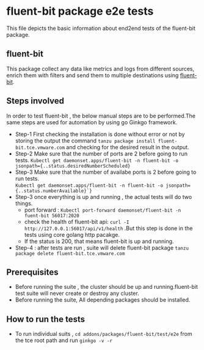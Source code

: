 # fluent-bit package e2e tests

This file depicts the basic information about end2end tests of the fluent-bit package.

## fluent-bit

This package collect any data like metrics and logs from different sources, enrich them with filters and send them to multiple destinations using [fluent-bit](https://github.com/fluent/fluent-bit).

## Steps involved
  
 In order to test fluent-bit , the below manual steps are to be performed.The same steps are used for automation by using go Ginkgo framework.

- Step-1 First checking the installation is done without error or not by storing the output the command ``` tanzu package install fluent-bit.tce.vmware.com ``` and checking for the desired result in the output.
- Step-2 Make sure that the number of ports are 2 before going to run tests.
  ```Kubectl get daemonset.apps/fluent-bit -n fluent-bit -o jsonpath={..status.desiredNumberScheduled}```
- Step-3 Make sure that the number of availabe ports is 2 before going to run tests.  
  ```Kubectl get daemonset.apps/fluent-bit -n fluent-bit -o jsonpath={..status.numberAvailable}`}```
- Step-3 once everything is up and running , the actual tests will do two things.
  - port forward : ```Kubectl port-forward daemonset/fluent-bit -n fuent-bit 56017:2020```
  - check the health of fluent-bit api: ```curl -I http://127.0.0.1:56017/api/v1/health``` .But this step is done in the tests using core golang http pacakge.
  - If the status is 200, that means fluent-bit is up and running.
- Step-4 : after tests are run , suite will delete fluent-bit package ```tanzu package delete fluent-bit.tce.vmware.com```

## Prerequisites

- Before running the suite , the cluster should be up and running.fluent-bit test suite will never create or destroy any cluster.
- Before running the suite, All depending packages should be installed.

## How to run the tests

- To run individual suits , ```cd addons/packages/fluent-bit/test/e2e``` from the tce root path and run ```ginkgo -v -r```
